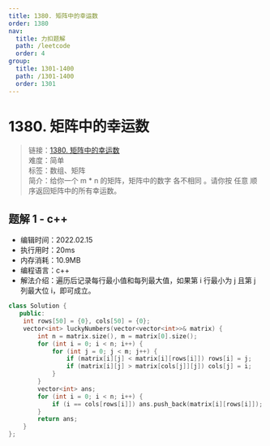 ```yaml
---
title: 1380. 矩阵中的幸运数
order: 1380
nav:
  title: 力扣题解
  path: /leetcode
  order: 4
group:
  title: 1301-1400
  path: /1301-1400
  order: 1301
---
```


# 1380. 矩阵中的幸运数

> 链接：[1380. 矩阵中的幸运数](https://leetcode-cn.com/problems/lucky-numbers-in-a-matrix/)  
> 难度：简单  
> 标签：数组、矩阵  
> 简介：给你一个 m \* n 的矩阵，矩阵中的数字 各不相同 。请你按 任意 顺序返回矩阵中的所有幸运数。

## 题解 1 - c++

- 编辑时间：2022.02.15
- 执行用时：20ms
- 内存消耗：10.9MB
- 编程语言：c++
- 解法介绍：遍历后记录每行最小值和每列最大值，如果第 i 行最小为 j 且第 j 列最大位 i，即可成立。

```cpp
class Solution {
   public:
    int rows[50] = {0}, cols[50] = {0};
    vector<int> luckyNumbers(vector<vector<int>>& matrix) {
        int n = matrix.size(), m = matrix[0].size();
        for (int i = 0; i < n; i++) {
            for (int j = 0; j < m; j++) {
                if (matrix[i][j] < matrix[i][rows[i]]) rows[i] = j;
                if (matrix[i][j] > matrix[cols[j]][j]) cols[j] = i;
            }
        }
        vector<int> ans;
        for (int i = 0; i < n; i++) {
            if (i == cols[rows[i]]) ans.push_back(matrix[i][rows[i]]);
        }
        return ans;
    }
};
```
